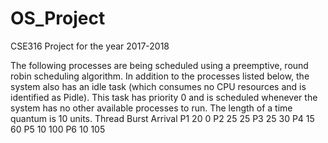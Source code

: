 # OS_Project

CSE316 
Project for the year 2017-2018

The following processes are being scheduled using a preemptive, round robin scheduling algorithm. In addition to the processes listed below, the system also has an idle task (which consumes no CPU resources and is identified as Pidle). This task has priority 0 and is scheduled whenever the system has no other available processes to run. The length of a time quantum is 10 units. 
Thread Burst Arrival
  P1     20    0
  P2     25    25
  P3     25    30
  P4     15    60
  P5     10    100
  P6     10    105
